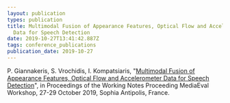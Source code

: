 ```yaml
---
layout: publication
types: publication
title: Multimodal Fusion of Appearance Features, Optical Flow and Accelerometer
  Data for Speech Detection
date: 2019-10-27T13:41:42.887Z
tags: conference_publications
publication_date: 2019-10-27
---
```

P. Giannakeris, S. Vrochidis, I. Kompatsiaris, "[Multimodal Fusion of Appearance Features, Optical Flow and Accelerometer Data for Speech Detection](http://ceur-ws.org/Vol-2670/MediaEval_19_paper_20.pdf)", in Proceedings of the Working Notes Proceeding MediaEval Workshop, 27-29 October 2019, Sophia Antipolis, France.